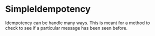 # SimpleIdempotency
Idempotency can be handle many ways.  This is meant for a method to check to see if a particular message has been seen before.  

